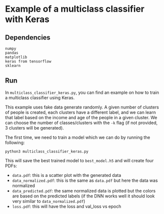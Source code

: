 # Example of a multiclass classifier with Keras

## Dependencies
```
numpy
pandas
matplotlib
keras from tensorflow
sklearn
```

## Run

In ```multiclass_classifier_keras.py```, you can find an example on how to train a multiclass classifier using Keras.

This example uses fake data generate randomly. A given number of clusters of people is created, each clusters have a different label, and we can learn that label based on the income and age of the people in a given cluster. We can choose the number of classes/clusters with the ```-k``` flag (if not provided, 3 clusters will be generated).

The first time, we need to train a model which we can do by running the following:


```
python3 multiclass_classifier_keras.py
```

This will save the best trained model to ```best_model.h5``` and will create four PDFs:

- ```data.pdf```: this is a scatter plot with the generated data
- ```data_normalized.pdf```:  this is the same as ```data.pdf``` but here the data was normalized
- ```data_predicted.pdf```: the same normalized data is plotted but the colors are based on the predicted labels (if the DNN works well it should look very similar to ```data_normalized.pdf```)
- ```loss.pdf```: this will have the loss and val_loss vs epoch 
